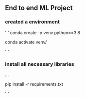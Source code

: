 ## End to end ML Project

### created a environment

'''
conda create -p venv python==3.8

conda activate venv/

'''
### install all necessary libraries
...

pip install -r requirements.txt

'''


